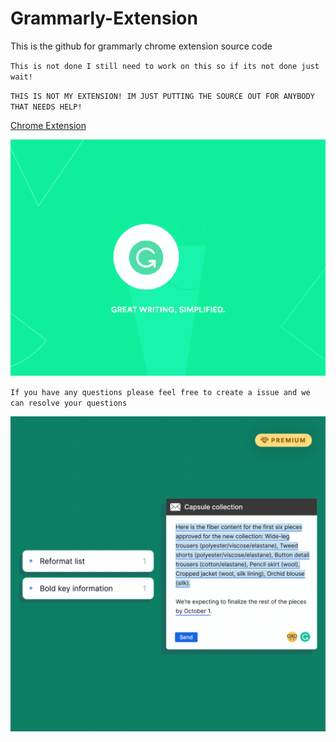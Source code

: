 # Grammarly-Extension
This is the github for grammarly chrome extension source code

``This is not done I still need to work on this so if its not done just wait!``

``THIS IS NOT MY EXTENSION! IM JUST PUTTING THE SOURCE OUT FOR ANYBODY THAT NEEDS HELP!``

[Chrome Extension](https://chrome.google.com/webstore/detail/grammarly-grammar-checker/kbfnbcaeplbcioakkpcpgfkobkghlhen)

![](Images/grammarly.gif)

``If you have any questions please feel free to create a issue and we can resolve your questions``



![](Images/formatting-animated.gif)
